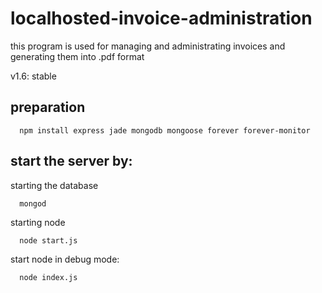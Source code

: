 # localhosted-invoice-administration
this program is used for managing and administrating invoices and generating them into .pdf format

v1.6: stable


preparation
--

```
  npm install express jade mongodb mongoose forever forever-monitor
```

start the server by:
--

starting the database
```
  mongod
```

starting node
```
  node start.js
```

start node in debug mode:
```
  node index.js
```
